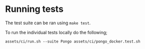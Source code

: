 # Running tests

The test suite can be ran using `make test`.

To run the individual tests locally do the following;
```
assets/ci/run.sh --suite Pongo assets/ci/pongo_docker.test.sh
```
